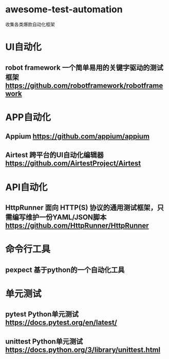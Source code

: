 # awesome-test-automation
收集各类爆款自动化框架

# UI自动化
## robot framework 一个简单易用的关键字驱动的测试框架 https://github.com/robotframework/robotframework
## 

# APP自动化
## Appium https://github.com/appium/appium
## Airtest 跨平台的UI自动化编辑器 https://github.com/AirtestProject/Airtest

# API自动化
## HttpRunner 面向 HTTP(S) 协议的通用测试框架，只需编写维护一份YAML/JSON脚本 https://github.com/HttpRunner/HttpRunner

# 命令行工具
## pexpect 基于python的一个自动化工具

# 单元测试
## pytest Python单元测试 https://docs.pytest.org/en/latest/
## unittest Python单元测试 https://docs.python.org/3/library/unittest.html